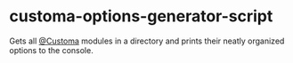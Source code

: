 # customa-options-generator-script
Gets all [@Customa](https://github.com/Customa) modules in a directory and prints their neatly organized options to the console.
